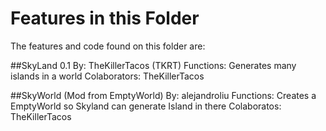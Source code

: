 # Features in this Folder
The features and code found on this folder are:

##SkyLand 0.1
By: TheKillerTacos (TKRT)
Functions: Generates many islands in a world
Colaborators: TheKillerTacos

##SkyWorld (Mod from EmptyWorld)
By: alejandroliu
Functions: Creates a EmptyWorld so Skyland can generate Island in there
Colaboratos: TheKillerTacos
